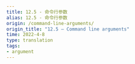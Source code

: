 ```yaml
---
title: 12.5 - 命令行参数
alias: 12.5 - 命令行参数
origin: /command-line-arguments/
origin_title: "12.5 — Command line arguments"
time: 2022-4-8
type: translation
tags:
- argument
---
```



